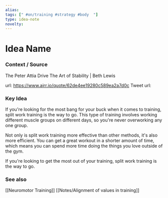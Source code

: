 ```yaml
---
alias: 
tags: [" #on/training #strategy #body  "]
type: idea-note
novelty: 
---
```

# Idea Name

### Context / Source
The Peter Attia Drive
The Art of Stability | Beth Lewis

url: https://www.airr.io/quote/62de4ee19280c589ea2a7d0c
Tweet url: 

### Key Idea

If you're looking for the most bang for your buck when it comes to training, split work training is the way to go. This type of training involves working different muscle groups on different days, so you're never overworking any one group.

Not only is split work training more effective than other methods, it's also more efficient. You can get a great workout in a shorter amount of time, which means you can spend more time doing the things you love outside of the gym.

If you're looking to get the most out of your training, split work training is the way to go.

### See also
[[Neuromotor Training]]
[[Notes/Alignment of values in training]]